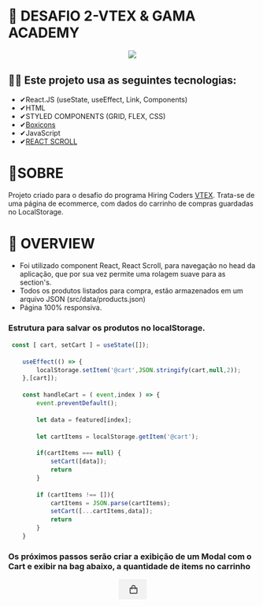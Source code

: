 # 🚀 DESAFIO 2-VTEX & GAMA ACADEMY

<p align="center">
    <img src="/public/sample/sample_video.gif"/>
</p>

## 🧑‍💻 Este projeto usa as seguintes tecnologias:

* ✔React.JS (useState, useEffect, Link, Components)
* ✔HTML
* ✔STYLED COMPONENTS (GRID, FLEX, CSS)
* ✔[Boxicons](https://boxicons.com/?query=)
* ✔JavaScript
* ✔[REACT SCROLL](https://www.npmjs.com/package/react-scroll)

# 🚩SOBRE

Projeto criado para o desafio do programa Hiring Coders [VTEX](https://www.hiringcoders.com.br). Trata-se de uma página de ecommerce, com dados do carrinho de compras guardadas no LocalStorage.

# 👀 OVERVIEW

- Foi utilizado component React, React Scroll, para navegação no head da aplicação, que por sua vez permite uma rolagem suave para as section's.
- Todos os produtos listados para compra, estão armazenados em um arquivo JSON (src/data/products.json)
- Página 100% responsiva.

### Estrutura para salvar os produtos no localStorage.
```js
 const [ cart, setCart ] = useState([]);

    useEffect(() => {
        localStorage.setItem('@cart',JSON.stringify(cart,null,2));
    },[cart]);

    const handleCart = ( event,index ) => {
        event.preventDefault();
        
        let data = featured[index];

        let cartItems = localStorage.getItem('@cart');

        if(cartItems === null) {
            setCart([data]);
            return
        }

        if (cartItems !== []){
            cartItems = JSON.parse(cartItems);
            setCart([...cartItems,data]);
            return
        }
    }
```

### Os próximos passos serão criar a exibição de um Modal com o Cart e exibir na bag abaixo, a quantidade de items no carrinho

<p align="center">
    <img src="/public/sample//bag_shop.png"/>
</p>


